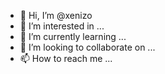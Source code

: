 - 👋 Hi, I’m @xenizo
- 👀 I’m interested in ...
- 🌱 I’m currently learning ...
- 💞️ I’m looking to collaborate on ...
- 📫 How to reach me ...

<!---
xenizo/xenizo is a ✨ special ✨ repository because its `README.md` (this file) appears on your GitHub profile.
You can click the Preview link to take a look at your changes.
--->
